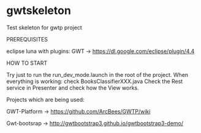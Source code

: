 gwtskeleton
===========

Test skeleton for gwtp project


PREREQUISITES

eclipse luna with plugins:
GWT -> https://dl.google.com/eclipse/plugin/4.4

HOW TO START

Try just to run the run_dev_mode.launch in the root of the project.
When everything is working: check BooksClassifierXXX.java
Check the Rest service in Presenter and check how the View works.


Projects which are being used:

GWT-Platform -> https://github.com/ArcBees/GWTP/wiki

Gwt-bootsrap -> http://gwtbootstrap3.github.io/gwtbootstrap3-demo/
 

